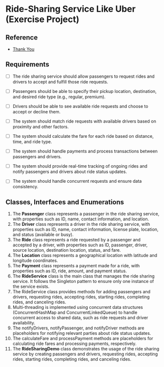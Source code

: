# Ride-Sharing Service Like Uber (Exercise Project)

## Reference 
- [Thank You](https://github.com/ashishps1/awesome-low-level-design)

## Requirements
- [ ] The ride sharing service should allow passengers to request rides and drivers to accept and fulfill those ride requests.
- [ ] Passengers should be able to specify their pickup location, destination, and desired ride type (e.g., regular, premium).
- [ ] Drivers should be able to see available ride requests and choose to accept or decline them.
- [ ] The system should match ride requests with available drivers based on proximity and other factors.
- [ ] The system should calculate the fare for each ride based on distance, time, and ride type.
- [ ] The system should handle payments and process transactions between passengers and drivers.
- [ ] The system should provide real-time tracking of ongoing rides and notify passengers and drivers about ride status updates.
- [ ] The system should handle concurrent requests and ensure data consistency.


## Classes, Interfaces and Enumerations
1. The **Passenger** class represents a passenger in the ride sharing service, with properties such as ID, name, contact information, and location.
2. The **Driver** class represents a driver in the ride sharing service, with properties such as ID, name, contact information, license plate, location, and status (available or busy).
3. The **Ride** class represents a ride requested by a passenger and accepted by a driver, with properties such as ID, passenger, driver, source location, destination location, status, and fare.
4. The **Location** class represents a geographical location with latitude and longitude coordinates.
5. The **Payment** class represents a payment made for a ride, with properties such as ID, ride, amount, and payment status.
6. The **RideService** class is the main class that manages the ride sharing service. It follows the Singleton pattern to ensure only one instance of the service exists.
7. The RideService class provides methods for adding passengers and drivers, requesting rides, accepting rides, starting rides, completing rides, and canceling rides.
8. Multi-threading is implemented using concurrent data structures (ConcurrentHashMap and ConcurrentLinkedQueue) to handle concurrent access to shared data, such as ride requests and driver availability.
9. The notifyDrivers, notifyPassenger, and notifyDriver methods are placeholders for notifying relevant parties about ride status updates.
10. The calculateFare and processPayment methods are placeholders for calculating ride fares and processing payments, respectively.
11. The **RideSharingDemo** class demonstrates the usage of the ride sharing service by creating passengers and drivers, requesting rides, accepting rides, starting rides, completing rides, and canceling rides.
